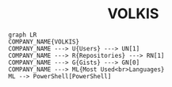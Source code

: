 <h1 align="center">VOLKIS</h1>

```mermaid
graph LR
COMPANY_NAME{VOLKIS}
COMPANY_NAME ---> U{Users} ---> UN[1]
COMPANY_NAME ---> R{Repositories} ---> RN[1]
COMPANY_NAME ---> G{Gists} ---> GN[0]
COMPANY_NAME ---> ML{Most Used<br>Languages}
ML --> PowerShell[PowerShell]
```
